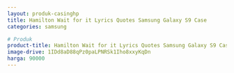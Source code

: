 ```yaml
---
layout: produk-casinghp
title: Hamilton Wait for it Lyrics Quotes Samsung Galaxy S9 Case
categories: samsung

# Produk
product-title: Hamilton Wait for it Lyrics Quotes Samsung Galaxy S9 Case
image-drive: 1IDd8aD88qPz0paLPNRSk1Iho8xxyKqDn
harga: 90000
---
```

